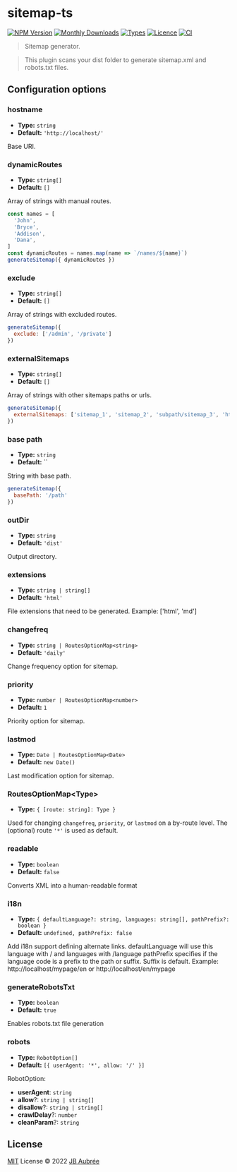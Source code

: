 # sitemap-ts

[![NPM Version](https://badgen.net/npm/v/sitemap-ts)](https://www.npmjs.com/package/sitemap-ts)
[![Monthly Downloads](https://badgen.net/npm/dm/sitemap-ts)](https://www.npmjs.com/package/sitemap-ts)
[![Types](https://badgen.net/npm/types/sitemap-ts)](https://github.com/jbaubree/sitemap-ts/blob/main/src/types.ts)
[![Licence](https://badgen.net/npm/license/sitemap-ts)](https://github.com/jbaubree/sitemap-ts/blob/main/LICENSE)
[![CI](https://github.com/jbaubree/sitemap-ts/actions/workflows/ci.yml/badge.svg?branch=main)](https://github.com/jbaubree/sitemap-ts/actions/workflows/ci.yml)

> Sitemap generator.

> This plugin scans your dist folder to generate sitemap.xml and robots.txt files.

## Configuration options

### hostname

- **Type:** `string`
- **Default:** `'http://localhost/'`

Base URI.

### dynamicRoutes

- **Type:** `string[]`
- **Default:** `[]`

Array of strings with manual routes.

```js
const names = [
  'John',
  'Bryce',
  'Addison',
  'Dana',
]
const dynamicRoutes = names.map(name => `/names/${name}`)
generateSitemap({ dynamicRoutes })
```

### exclude

- **Type:** `string[]`
- **Default:** `[]`

Array of strings with excluded routes.

```js
generateSitemap({
  exclude: ['/admin', '/private']
})
```

### externalSitemaps

- **Type:** `string[]`
- **Default:** `[]`

Array of strings with other sitemaps paths or urls.

```js
generateSitemap({
  externalSitemaps: ['sitemap_1', 'sitemap_2', 'subpath/sitemap_3', 'https://site.com/sitemap.xml']
})
```

### base path

- **Type:** `string`
- **Default:** ``

String with base path.

```js
generateSitemap({
  basePath: '/path'
})
```

### outDir

- **Type:** `string`
- **Default:** `'dist'`

Output directory.

### extensions

- **Type:** `string | string[]`
- **Default:** `'html'`

File extensions that need to be generated.
Example: ['html', 'md']

### changefreq

- **Type:** `string | RoutesOptionMap<string>`
- **Default:** `'daily'`

Change frequency option for sitemap.

### priority

- **Type:** `number | RoutesOptionMap<number>`
- **Default:** `1`

Priority option for sitemap.

### lastmod

- **Type:** `Date | RoutesOptionMap<Date>`
- **Default:** `new Date()`

Last modification option for sitemap.

### RoutesOptionMap\<Type>

- **Type:** `{ [route: string]: Type }`

Used for changing `changefreq`, `priority`, or `lastmod` on a by-route level.
The (optional) route `'*'` is used as default.

### readable

- **Type:** `boolean`
- **Default:** `false`

Converts XML into a human-readable format

### i18n

- **Type:** `{ defaultLanguage?: string, languages: string[], pathPrefix?: boolean }`
- **Default:** `undefined, pathPrefix: false`

Add i18n support defining alternate links.
defaultLanguage will use this language with / and languages with /language
pathPrefix specifies if the language code is a prefix to the path or suffix. Suffix is default. Example: http://localhost/mypage/en or http://localhost/en/mypage

### generateRobotsTxt

- **Type:** `boolean`
- **Default:** `true`

Enables robots.txt file generation

### robots

- **Type:** `RobotOption[]`
- **Default:** `[{ userAgent: '*', allow: '/' }]`

RobotOption:

- **userAgent**: `string`
- **allow**?: `string | string[]`
- **disallow**?: `string | string[]`
- **crawlDelay**?: `number`
- **cleanParam**?: `string`

## License

[MIT](./LICENSE) License © 2022 [JB Aubrée](https://github.com/jbaubree)
